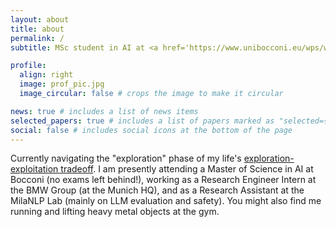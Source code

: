 ```yaml
---
layout: about
title: about
permalink: /
subtitle: MSc student in AI at <a href='https://www.unibocconi.eu/wps/wcm/connect/bocconi/sitopubblico_en/navigation+tree/home/programs/master+of+science/artificial+intelligence/artificial+intelligence_hp/'>Bocconi University</a>. Currently working at <a href='https://milanlproc.github.io/'>MilaNLP</a> and at the BMW Group.

profile:
  align: right
  image: prof_pic.jpg
  image_circular: false # crops the image to make it circular

news: true # includes a list of news items
selected_papers: true # includes a list of papers marked as "selected={true}"
social: false # includes social icons at the bottom of the page
---
```


Currently navigating the "exploration" phase of my life's <a href='[https://www.unibocconi.eu/wps/wcm/connect/bocconi/sitopubblico_en/navigation+tree/home/programs/master+of+science/artificial+intelligence/artificial+intelligence_hp/](https://en.wikipedia.org/wiki/Exploration-exploitation_dilemma)'>exploration-exploitation tradeoff</a>. I am presently attending a Master of Science in AI at Bocconi (no exams left behind!), working as a Research Engineer Intern at the BMW Group (at the Munich HQ), and as a Research Assistant at the MilaNLP Lab (mainly on LLM evaluation and safety). You might also find me running and lifting heavy metal objects at the gym.
